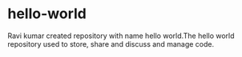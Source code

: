 # hello-world
Ravi kumar created repository with name hello world.The hello world repository used to store, share and discuss and manage code.
